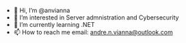 - 👋 Hi, I’m @anvianna
- 👀 I’m interested in Server admnistration and Cybersecurity
- 🌱 I’m currently learning .NET 
- 📫 How to reach me email: andre.n.vianna@outlook.com

<!---
anvianna/anvianna is a ✨ special ✨ repository because its `README.md` (this file) appears on your GitHub profile.
You can click the Preview link to take a look at your changes.
--->
